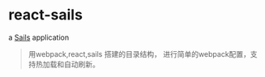 # react-sails

a [Sails](http://sailsjs.org) application

>用webpack,react,sails 搭建的目录结构， 进行简单的webpack配置，支持热加载和自动刷新。

